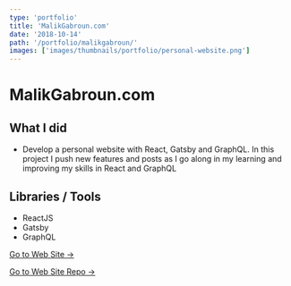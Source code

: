 ```yaml
---
type: 'portfolio'
title: 'MalikGabroun.com'
date: '2018-10-14'
path: '/portfolio/malikgabroun/'
images: ['images/thumbnails/portfolio/personal-website.png']
---
```


# MalikGabroun.com

## What I did

- Develop a personal website with React, Gatsby and GraphQL. In this project I push new features and posts as I go along in my learning and improving my skills in React and GraphQL

## Libraries / Tools

- <div class="react">ReactJS</div>
- <div class="gatsby">Gatsby</div>
- <div class="graphql">GraphQL</div>

[Go to Web Site →](https://malikgabroun.com/)

[Go to Web Site Repo →](https://github.com/gabroun/malikgabroun)
